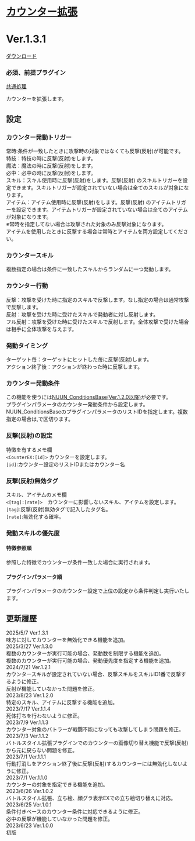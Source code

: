 # [カウンター拡張](https://raw.githubusercontent.com/nuun888/MZ/master/NUUN_CounterEX.js)
# Ver.1.3.1
[ダウンロード](https://raw.githubusercontent.com/nuun888/MZ/master/NUUN_CounterEX.js)

### 必須、前提プラグイン
[共通処理](https://github.com/nuun888/MZ/blob/master/README/Base.md)  

カウンターを拡張します。  

## 設定
### カウンター発動トリガー
常時:条件が一致したときに攻撃時の対象ではなくても反撃(反射)が可能です。  
特技：特技の時に反撃(反射)をします。  
魔法：魔法の時に反撃(反射)をします。  
必中：必中の時に反撃(反射)をします。  
スキル：スキル使用時に反撃(反射)をします。反撃(反射) のスキルトリガーを設定できます。スキルトリガーが設定されていない場合は全てのスキルが対象になります。   
アイテム：アイテム使用時に反撃(反射)をします。反撃(反射) のアイテムトリガーを設定できます。アイテムトリガーが設定されていない場合は全てのアイテムが対象になります。  
※常時を指定してない場合は攻撃された対象のみ反撃対象になります。  
アイテムを使用したときに反撃する場合は常時とアイテムを両方設定してください。  

### カウンタースキル
複数指定の場合は条件に一致したスキルからランダムに一つ発動します。  

### カウンター行動
反撃：攻撃を受けた時に指定のスキルで反撃します。なし指定の場合は通常攻撃で反撃します。  
反射：攻撃を受けた時に受けたスキルで発動者に対し反射します。  
フル反射：攻撃を受けた時に受けたスキルで反射します。全体攻撃で受けた場合は相手に全体攻撃を与えます。  

### 発動タイミング
ターゲット毎：ターゲットにヒットした毎に反撃(反射)します。  
アクション終了後：アクションが終わった時に反撃します。  

### カウンター発動条件
この機能を使うには[NUUN_ConditionsBase(Ver.1.2.0以降)](https://github.com/nuun888/MZ/blob/master/README/ConditionsBase.md)が必要です。  
プラグインパラメータのカウンター発動条件から設定します。  
NUUN_ConditionsBaseのプラグインパラメータのリストIDを指定します。複数指定の場合は,で区切ります。  

### 反撃(反射)の設定
特徴を有するメモ欄  
`<CounterEX:[id]>` カウンターを設定します。  
`[id]`:カウンター設定のリストIDまたはカウンター名  

### 反撃(反射)無効タグ  
スキル、アイテムのメモ欄  
`<[tag]:[rate]>`　カウンターに影響しないスキル、アイテムを設定します。  
`[tag]`:反撃(反射)無効タグで記入したタグ名。  
`[rate]`:無効化する確率。  

### 発動スキルの優先度
#### 特徴参照順
参照した特徴でカウンターが条件一致した場合に実行されます。  
#### プラグインパラメータ順
プラグインパラメータのカウンター設定で上位の設定から条件判定し実行いたします。  

## 更新履歴
2025/5/7 Ver.1.3.1  
味方に対してカウンターを無効化できる機能を追加。  
2025/3/27 Ver.1.3.0  
複数のカウンターが実行可能の場合、発動数を制限する機能を追加。  
複数のカウンターが実行可能の場合、発動優先度を指定する機能を追加。  
2024/7/21 Ver.1.2.1  
カウンタースキルが設定されていない場合、反撃スキルをスキルID1番で反撃するように修正。  
反射が機能していなかった問題を修正。  
2023/8/23 Ver.1.2.0  
特定のスキル、アイテムに反撃する機能を追加。  
2023/7/17 Ver.1.1.4  
死体打ちを行わないように修正。  
2023/7/9 Ver.1.1.3  
カウンター対象のバトラーが戦闘不能になっても攻撃してしまう問題を修正。  
2023/7/3 Ver.1.1.2  
バトルスタイル拡張プラグインでのカウンターの画像切り替え機能で反撃(反射)から元に戻らない問題を修正。  
2023/7/1 Ver.1.1.1  
行動打消しをアクション終了後に反撃(反射)するカウンターには無効化しないように修正。  
2023/7/1 Ver.1.1.0  
カウンターの対象を指定できる機能を追加。  
2023/6/26 Ver.1.0.2  
バトルスタイル拡張、立ち絵、顔グラ表示EXでの立ち絵切り替えに対応。  
2023/6/25 Ver.1.0.1  
条件付きベースのカウンター条件に対応できるように修正。  
必中の反撃が機能していなかった問題を修正。  
2023/6/23 Ver.1.0.0  
初版  
